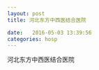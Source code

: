 ```yaml
--- 
layout: post 
title: 河北东方中西医结合医院

date:   2016-05-03 13:39:56 
categories: hosp 
--- 
```

   
河北东方中西医结合医院
